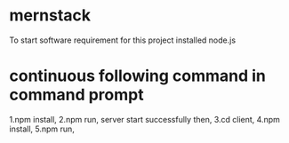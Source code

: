 # mernstack

To start
software requirement for this project
installed node.js
 
# continuous following command in command prompt

1.npm install,
2.npm run,
server start successfully then,
3.cd client,
4.npm install,
5.npm run,

